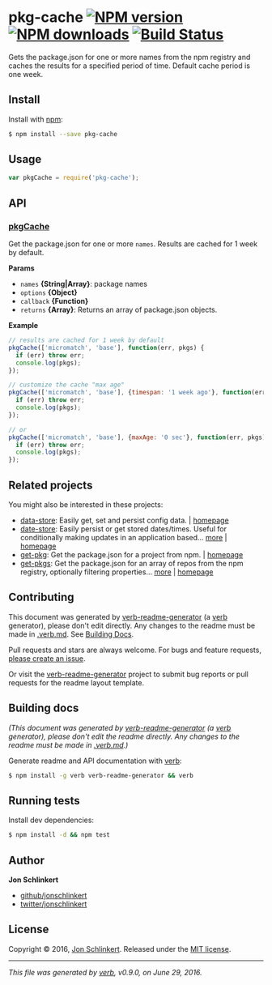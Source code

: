 # pkg-cache [![NPM version](https://img.shields.io/npm/v/pkg-cache.svg?style=flat)](https://www.npmjs.com/package/pkg-cache) [![NPM downloads](https://img.shields.io/npm/dm/pkg-cache.svg?style=flat)](https://npmjs.org/package/pkg-cache) [![Build Status](https://img.shields.io/travis/jonschlinkert/pkg-cache.svg?style=flat)](https://travis-ci.org/jonschlinkert/pkg-cache)

Gets the package.json for one or more names from the npm registry and caches the results for a specified period of time. Default cache period is one week.

## Install

Install with [npm](https://www.npmjs.com/):

```sh
$ npm install --save pkg-cache
```

## Usage

```js
var pkgCache = require('pkg-cache');
```

## API

### [pkgCache](index.js#L44)

Get the package.json for one or more `names`. Results are cached for 1 week by default.

**Params**

* `names` **{String|Array}**: package names
* `options` **{Object}**
* `callback` **{Function}**
* `returns` **{Array}**: Returns an array of package.json objects.

**Example**

```js
// results are cached for 1 week by default
pkgCache(['micromatch', 'base'], function(err, pkgs) {
  if (err) throw err;
  console.log(pkgs);
});

// customize the cache "max age"
pkgCache(['micromatch', 'base'], {timespan: '1 week ago'}, function(err, pkgs) {
  if (err) throw err;
  console.log(pkgs);
});

// or
pkgCache(['micromatch', 'base'], {maxAge: '0 sec'}, function(err, pkgs) {
  if (err) throw err;
  console.log(pkgs);
});
```

## Related projects

You might also be interested in these projects:

* [data-store](https://www.npmjs.com/package/data-store): Easily get, set and persist config data. | [homepage](https://github.com/jonschlinkert/data-store "Easily get, set and persist config data.")
* [date-store](https://www.npmjs.com/package/date-store): Easily persist or get stored dates/times. Useful for conditionally making updates in an application based… [more](https://github.com/jonschlinkert/date-store) | [homepage](https://github.com/jonschlinkert/date-store "Easily persist or get stored dates/times. Useful for conditionally making updates in an application based on the amount of time that has passed.")
* [get-pkg](https://www.npmjs.com/package/get-pkg): Get the package.json for a project from npm. | [homepage](https://github.com/jonschlinkert/get-pkg "Get the package.json for a project from npm.")
* [get-pkgs](https://www.npmjs.com/package/get-pkgs): Get the package.json for an array of repos from the npm registry, optionally filtering properties… [more](https://github.com/jonschlinkert/get-pkgs) | [homepage](https://github.com/jonschlinkert/get-pkgs "Get the package.json for an array of repos from the npm registry, optionally filtering properties using glob patterns.")

## Contributing

This document was generated by [verb-readme-generator](https://github.com/verbose/verb-readme-generator) (a [verb](https://github.com/verbose/verb) generator), please don't edit directly. Any changes to the readme must be made in [.verb.md](.verb.md). See [Building Docs](#building-docs).

Pull requests and stars are always welcome. For bugs and feature requests, [please create an issue](../../issues/new).

Or visit the [verb-readme-generator](https://github.com/verbose/verb-readme-generator) project to submit bug reports or pull requests for the readme layout template.

## Building docs

_(This document was generated by [verb-readme-generator](https://github.com/verbose/verb-readme-generator) (a [verb](https://github.com/verbose/verb) generator), please don't edit the readme directly. Any changes to the readme must be made in [.verb.md](.verb.md).)_

Generate readme and API documentation with [verb](https://github.com/verbose/verb):

```sh
$ npm install -g verb verb-readme-generator && verb
```

## Running tests

Install dev dependencies:

```sh
$ npm install -d && npm test
```

## Author

**Jon Schlinkert**

* [github/jonschlinkert](https://github.com/jonschlinkert)
* [twitter/jonschlinkert](http://twitter.com/jonschlinkert)

## License

Copyright © 2016, [Jon Schlinkert](https://github.com/jonschlinkert).
Released under the [MIT license](https://github.com/jonschlinkert/pkg-cache/blob/master/LICENSE).

***

_This file was generated by [verb](https://github.com/verbose/verb), v0.9.0, on June 29, 2016._